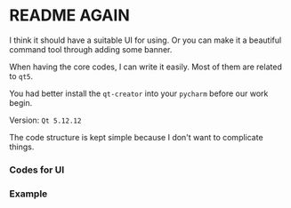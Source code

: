 # README AGAIN
I think it should have a suitable UI for using. Or you can make it a beautiful command tool through adding some banner.

When having the core codes, I can write it easily.
Most of them are related to `qt5`.

You had better install the `qt-creator` into your `pycharm` before our work begin.

Version: `Qt 5.12.12`

The code structure is kept simple because I don't want to complicate things.
### Codes for UI
####

### Example